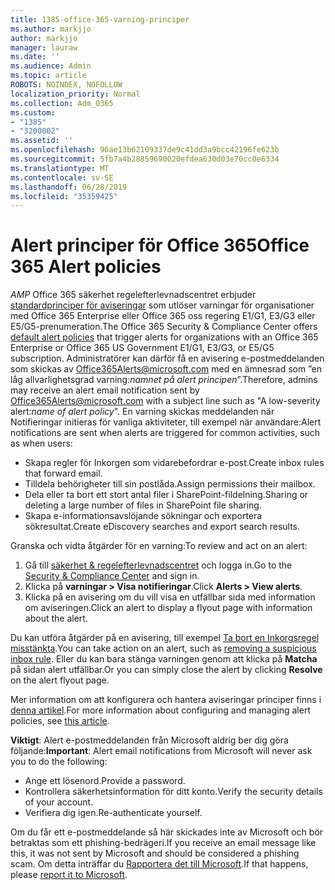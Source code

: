 ```yaml
---
title: 1385-office-365-varning-principer
ms.author: markjjo
author: markjjo
manager: lauraw
ms.date: ''
ms.audience: Admin
ms.topic: article
ROBOTS: NOINDEX, NOFOLLOW
localization_priority: Normal
ms.collection: Adm_O365
ms.custom:
- "1385"
- "3200002"
ms.assetid: ''
ms.openlocfilehash: 96ae13b62109337de9c41dd3a9bcc42196fe623b
ms.sourcegitcommit: 5fb7a4b28859690020efdea630d03e70cc0e6334
ms.translationtype: MT
ms.contentlocale: sv-SE
ms.lasthandoff: 06/28/2019
ms.locfileid: "35359425"
---
```

# <a name="office-365-alert-policies"></a><span data-ttu-id="d96d8-102">Alert principer för Office 365</span><span class="sxs-lookup"><span data-stu-id="d96d8-102">Office 365 Alert policies</span></span>

<span data-ttu-id="d96d8-103">_AMP_ Office 365 säkerhet regelefterlevnadscentret erbjuder [standardprinciper för aviseringar](https://docs.microsoft.com/office365/securitycompliance/alert-policies#default-alert-policies) som utlöser varningar för organisationer med Office 365 Enterprise eller Office 365 oss regering E1/G1, E3/G3 eller E5/G5-prenumeration.</span><span class="sxs-lookup"><span data-stu-id="d96d8-103">The Office 365 Security & Compliance Center offers [default alert policies](https://docs.microsoft.com/office365/securitycompliance/alert-policies#default-alert-policies) that trigger alerts for organizations with an Office 365 Enterprise or Office 365 US Government E1/G1, E3/G3, or E5/G5 subscription.</span></span> <span data-ttu-id="d96d8-104">Administratörer kan därför få en avisering e-postmeddelanden som skickas av Office365Alerts@microsoft.com med en ämnesrad som ”en låg allvarlighetsgrad varning:*namnet på alert principen*”.</span><span class="sxs-lookup"><span data-stu-id="d96d8-104">Therefore, admins may receive an alert email notification sent by Office365Alerts@microsoft.com with a subject line such as "A low-severity alert:*name of alert policy*".</span></span> <span data-ttu-id="d96d8-105">En varning skickas meddelanden när Notifieringar initieras för vanliga aktiviteter, till exempel när användare:</span><span class="sxs-lookup"><span data-stu-id="d96d8-105">Alert notifications are sent when alerts are triggered for common activities, such as when users:</span></span>

- <span data-ttu-id="d96d8-106">Skapa regler för Inkorgen som vidarebefordrar e-post.</span><span class="sxs-lookup"><span data-stu-id="d96d8-106">Create inbox rules that forward email.</span></span>
- <span data-ttu-id="d96d8-107">Tilldela behörigheter till sin postlåda.</span><span class="sxs-lookup"><span data-stu-id="d96d8-107">Assign permissions their mailbox.</span></span>
- <span data-ttu-id="d96d8-108">Dela eller ta bort ett stort antal filer i SharePoint-fildelning.</span><span class="sxs-lookup"><span data-stu-id="d96d8-108">Sharing or deleting a large number of files in SharePoint file sharing.</span></span>
- <span data-ttu-id="d96d8-109">Skapa e-informationsavslöjande sökningar och exportera sökresultat.</span><span class="sxs-lookup"><span data-stu-id="d96d8-109">Create eDiscovery searches and export search results.</span></span>

<span data-ttu-id="d96d8-110">Granska och vidta åtgärder för en varning:</span><span class="sxs-lookup"><span data-stu-id="d96d8-110">To review and act on an alert:</span></span>

1. <span data-ttu-id="d96d8-111">Gå till [säkerhet & regelefterlevnadscentret](https://protection.office.com) och logga in.</span><span class="sxs-lookup"><span data-stu-id="d96d8-111">Go to the [Security & Compliance Center](https://protection.office.com) and sign in.</span></span>
2. <span data-ttu-id="d96d8-112">Klicka på **varningar > Visa notifieringar**.</span><span class="sxs-lookup"><span data-stu-id="d96d8-112">Click **Alerts > View alerts**.</span></span>
3. <span data-ttu-id="d96d8-113">Klicka på en avisering om du vill visa en utfällbar sida med information om aviseringen.</span><span class="sxs-lookup"><span data-stu-id="d96d8-113">Click an alert to display a flyout page with information about the alert.</span></span>

<span data-ttu-id="d96d8-114">Du kan utföra åtgärder på en avisering, till exempel [Ta bort en Inkorgsregel misstänkta](https://docs.microsoft.com/office365/securitycompliance/responding-to-a-compromised-email-account).</span><span class="sxs-lookup"><span data-stu-id="d96d8-114">You can take action on an alert, such as [removing a suspicious inbox rule](https://docs.microsoft.com/office365/securitycompliance/responding-to-a-compromised-email-account).</span></span> <span data-ttu-id="d96d8-115">Eller du kan bara stänga varningen genom att klicka på **Matcha** på sidan alert utfällbar.</span><span class="sxs-lookup"><span data-stu-id="d96d8-115">Or you can simply close the alert by clicking **Resolve** on the alert flyout page.</span></span>

<span data-ttu-id="d96d8-116">Mer information om att konfigurera och hantera aviseringar principer finns i [denna artikel](https://docs.microsoft.com/office365/securitycompliance/alert-policies).</span><span class="sxs-lookup"><span data-stu-id="d96d8-116">For more information about configuring and managing alert policies, see  [this article](https://docs.microsoft.com/office365/securitycompliance/alert-policies).</span></span>

<span data-ttu-id="d96d8-117">**Viktigt**: Alert e-postmeddelanden från Microsoft aldrig ber dig göra följande:</span><span class="sxs-lookup"><span data-stu-id="d96d8-117">**Important**: Alert email notifications from Microsoft will never ask you to do the following:</span></span>

- <span data-ttu-id="d96d8-118">Ange ett lösenord.</span><span class="sxs-lookup"><span data-stu-id="d96d8-118">Provide a password.</span></span>
- <span data-ttu-id="d96d8-119">Kontrollera säkerhetsinformation för ditt konto.</span><span class="sxs-lookup"><span data-stu-id="d96d8-119">Verify the security details of your account.</span></span>
- <span data-ttu-id="d96d8-120">Verifiera dig igen.</span><span class="sxs-lookup"><span data-stu-id="d96d8-120">Re-authenticate yourself.</span></span>

<span data-ttu-id="d96d8-121">Om du får ett e-postmeddelande så här skickades inte av Microsoft och bör betraktas som ett phishing-bedrägeri.</span><span class="sxs-lookup"><span data-stu-id="d96d8-121">If you receive an email message like this, it was not sent by Microsoft and should be considered a phishing scam.</span></span> <span data-ttu-id="d96d8-122">Om detta inträffar du [Rapportera det till Microsoft](https://docs.microsoft.com/office365/SecurityCompliance/report-junk-email-and-phishing-scams-in-outlook-on-the-web-eop).</span><span class="sxs-lookup"><span data-stu-id="d96d8-122">If that happens, please [report it to Microsoft](https://docs.microsoft.com/office365/SecurityCompliance/report-junk-email-and-phishing-scams-in-outlook-on-the-web-eop).</span></span>